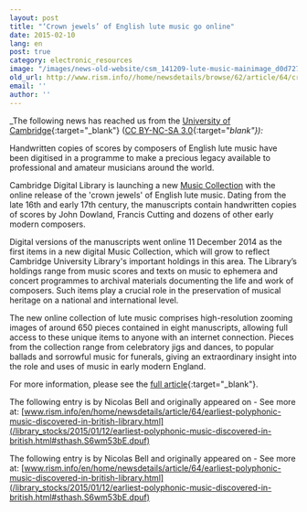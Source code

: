 ```yaml
---
layout: post
title: "‘Crown jewels’ of English lute music go online"
date: 2015-02-10
lang: en
post: true
category: electronic_resources
image: "/images/news-old-website/csm_141209-lute-music-mainimage_d0d7272391.jpg"
old_url: http://www.rism.info//home/newsdetails/browse/62/article/64/crown-jewels-of-english-lute-music-go-online.html
email: ''
author: ''
---
```



_The following news has reached us from the [University of Cambridge](http://www.cam.ac.uk/research/news/crown-jewels-of-english-lute-music-go-online){:target="_blank"} ([CC BY-NC-SA 3.0](http://creativecommons.org/licenses/by-nc-sa/3.0/){:target="_blank"}):_

Handwritten copies of scores by composers of English lute music have been digitised in a programme to make a precious legacy available to professional and amateur musicians around the world.

Cambridge Digital Library is launching a new [Music Collection](http://cudl.lib.cam.ac.uk/collections/music) with the online release of the 'crown jewels' of English lute music. Dating from the late 16th and early 17th century, the manuscripts contain handwritten copies of scores by John Dowland, Francis Cutting and dozens of other early modern composers.

Digital versions of the manuscripts went online 11 December 2014 as the first items in a new digital Music Collection, which will grow to reflect Cambridge University Library's important holdings in this area. The Library’s holdings range from music scores and texts on music to ephemera and concert programmes to archival materials documenting the life and work of composers. Such items play a crucial role in the preservation of musical heritage on a national and international level.

The new online collection of lute music comprises high-resolution zooming images of around 650 pieces contained in eight manuscripts, allowing full access to these unique items to anyone with an internet connection. Pieces from the collection range from celebratory jigs and dances, to popular ballads and sorrowful music for funerals, giving an extraordinary insight into the role and uses of music in early modern England.

For more information, please see the [full article](http://www.cam.ac.uk/research/news/crown-jewels-of-english-lute-music-go-online){:target="_blank"}.



The following entry is by Nicolas Bell and originally appeared on - See more at: [www.rism.info/en/home/newsdetails/article/64/earliest-polyphonic-music-discovered-in-british-library.html](/library_stocks/2015/01/12/earliest-polyphonic-music-discovered-in-british.html#sthash.S6wm53bE.dpuf)

The following entry is by Nicolas Bell and originally appeared on - See more at: [www.rism.info/en/home/newsdetails/article/64/earliest-polyphonic-music-discovered-in-british-library.html](/library_stocks/2015/01/12/earliest-polyphonic-music-discovered-in-british.html#sthash.S6wm53bE.dpuf)